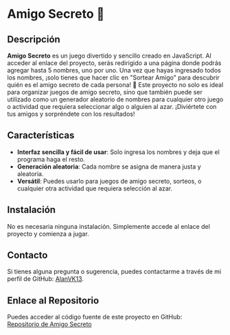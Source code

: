 # Amigo Secreto 🎁

## Descripción

**Amigo Secreto** es un juego divertido y sencillo creado en JavaScript. Al acceder al enlace del proyecto, serás redirigido a una página donde podrás agregar hasta 5 nombres, uno por uno. Una vez que hayas ingresado todos los nombres, ¡solo tienes que hacer clic en "Sortear Amigo" para descubrir quién es el amigo secreto de cada persona! 🎉
Este proyecto no solo es ideal para organizar juegos de amigo secreto, sino que también puede ser utilizado como un generador aleatorio de nombres para cualquier otro juego o actividad que requiera seleccionar algo o alguien al azar. ¡Diviértete con tus amigos y sorpréndete con los resultados!

## Características

- **Interfaz sencilla y fácil de usar**: Solo ingresa los nombres y deja que el programa haga el resto.
- **Generación aleatoria**: Cada nombre se asigna de manera justa y aleatoria.
- **Versátil**: Puedes usarlo para juegos de amigo secreto, sorteos, o cualquier otra actividad que requiera selección al azar.

## Instalación

No es necesaria ninguna instalación. Simplemente accede al enlace del proyecto y comienza a jugar.

## Contacto

Si tienes alguna pregunta o sugerencia, puedes contactarme a través de mi perfil de GitHub: [AlanVK13](https://github.com/AlanVK13).

## Enlace al Repositorio

Puedes acceder al código fuente de este proyecto en GitHub:  
[Repositorio de Amigo Secreto](https://github.com/AlanVK13/challenge-amigo-secreto_esp-main)

